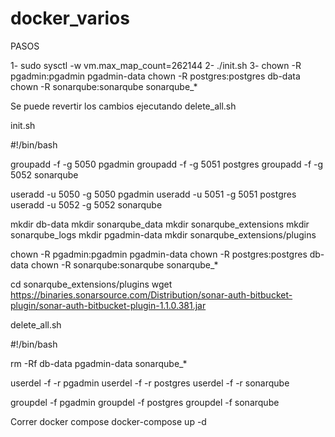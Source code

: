# docker_varios


PASOS

1- sudo sysctl -w vm.max_map_count=262144
2- ./init.sh
3- chown -R pgadmin:pgadmin pgadmin-data
   chown -R postgres:postgres db-data
   chown -R sonarqube:sonarqube sonarqube_*

Se puede revertir los cambios ejecutando delete_all.sh

init.sh

#!/bin/bash

groupadd -f -g 5050 pgadmin
groupadd -f -g 5051 postgres
groupadd -f -g 5052 sonarqube

useradd -u 5050 -g 5050 pgadmin
useradd -u 5051 -g 5051 postgres
useradd -u 5052 -g 5052 sonarqube

mkdir db-data
mkdir sonarqube_data
mkdir sonarqube_extensions
mkdir sonarqube_logs
mkdir pgadmin-data
mkdir sonarqube_extensions/plugins

chown -R pgadmin:pgadmin pgadmin-data
chown -R postgres:postgres db-data
chown -R sonarqube:sonarqube sonarqube_*

cd sonarqube_extensions/plugins
wget https://binaries.sonarsource.com/Distribution/sonar-auth-bitbucket-plugin/sonar-auth-bitbucket-plugin-1.1.0.381.jar


delete_all.sh

#!/bin/bash

rm -Rf db-data pgadmin-data sonarqube_*

userdel -f -r pgadmin
userdel -f -r postgres
userdel -f -r sonarqube

groupdel -f pgadmin
groupdel -f postgres
groupdel -f sonarqube


Correr docker compose
docker-compose up -d
